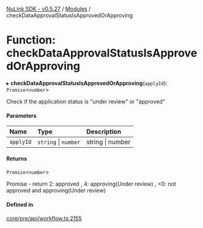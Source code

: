 [NuLink SDK - v0.5.27](../README.md) / [Modules](../modules.md) / checkDataApprovalStatusIsApprovedOrApproving

# Function: checkDataApprovalStatusIsApprovedOrApproving

▸ **checkDataApprovalStatusIsApprovedOrApproving**(`applyId`): `Promise`<`number`\>

Check if the application status is "under review" or "approved"

#### Parameters

| Name | Type | Description |
| :------ | :------ | :------ |
| `applyId` | `string` \| `number` | string \| number |

#### Returns

`Promise`<`number`\>

Promise<number> - return 2: approved , 4: approving(Under review) , <0: not approved and approving(Under review)

#### Defined in

[core/pre/api/workflow.ts:2155](https://github.com/NuLink-network/nulink-sdk/blob/caaf0a6/src/core/pre/api/workflow.ts#L2155)
